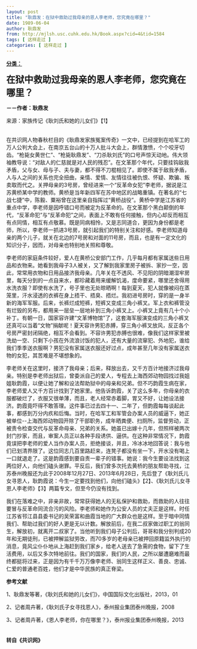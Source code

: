 ```yaml
---
layout: post
title: "耿鼎发：在狱中救助过我母亲的恩人李老师，您究竟在哪里？"
date: 1989-06-04
author: 耿鼎发
from: http://mjlsh.usc.cuhk.edu.hk/Book.aspx?cid=4&tid=1584
tags: [ 这样走过 ]
categories: [ 这样走过 ]
---
```


<div style="margin: 15px 10px 10px 0px;">
 <div>
  <span id="ctl00_ContentPlaceHolder1_chapter1_SubjectLabel" style="font-weight:bold;text-decoration:underline;">
   分类：
  </span>
 </div>
 <p>
  <strong>
   <font size="5">
    在狱中救助过我母亲的恩人李老师，您究竟在哪里？
   </font>
  </strong>
 </p>
 <p>
  <strong>
   －－作者：耿鼎发
  </strong>
 </p>
 <p>
  来源：家族传记《耿刘氏和她的儿女们》【1】
 </p>
 <p>
  <br/>
  在共识网人物春秋栏目的《耿鼎发家族冤案传奇》一文中，已经提到在哈军工的万人公判大会上，在南京五台山的十万人批斗大会上，群情激愤，个个咬牙切齿。“枪毙女黄世仁”、“枪毙耿鼎发”、“刀杀耿刘氏”的口号声惊天动地。伟大领袖教导说：“对敌人的仁慈就是对人民的残忍”。在文革那个年代，只要挂钩敌我矛盾，父与女、母与子、夫与妻，都不得不刀棍相见了。即使不属于敌我矛盾，人与人之间的关系也完全扭曲，亲情、爱情、友情往往被仇恨、怀疑、欺骗、叛卖取而代之。关押母亲的3号房，曾经进来一个“反革命女犯”李老师，据说是江苏黄桥某中学的教师。黄桥是当年新四军在苏中地区的战略重镇。在著名的“七战七捷”中，陈毅、粟裕曾在这里亲自指挥过“黄桥战役”。黄桥中学是江苏省的重点中学，李老师是因呼错口号而被定为反革命的。在文革那个黑白颠倒的年代，“反革命犯”与“反革命犯”之间，表面上不敢有任何接触，但内心却反而相互有点同情，相互有点敬慕。既是同病相怜，又是志同道合，更因为身份都是老师，所以，李老师一抓进3号房，就引起我们的特别关注和好感。李老师知道母亲的两个儿子，就关在北边的7号房和对面的11号房，而且，也是有一定文化的知识分子，因而，对母亲也特别地关照和尊敬。
 </p>
 <p>
  李老师的家庭条件较好，爱人在黄桥公安部门工作，几乎每月都有家属送些日用品和衣物来。她看到我母子3人被关，又了解到我家里房子被拆、家抄一空，因此，常常用衣物和日用品接济我母亲。几年关在不透风、不见阳的阴暗潮湿牢房里，每天分到的一点自来水，都珍藏着用来缓解饥渴，度命要紧，哪里还舍得用水洗衣服？即使有水洗了，号子里也无处晾晒啊！每到夏天，犯人就像被闷在蒸笼里，汗水浸透的衣裤在身上捂干、捂臭、捂烂。我初进号房时，穿的是一身半新的海军军服。后来，长裤烂成短裤，短裤又变成三角小裤叉。军上衣和裤管没有烂毁的另布，都用来一层垒一层地补到三角小裤叉上。小裤叉上竟有几十个小补丁。有朝一日，国家容许建“文革博物馆”了，这套海军服演变成的三角小裤叉还真可以当着“文物”捐献呢！夏天容许男犯赤膊，穿三角小裤叉放风，反正各个号房严密封闭隔绝，相互不会看到。不容许男犯赤膊也很难，像我们这样家里被洗劫一空、只剩下小孩在外流浪讨饭的犯人，还有大量的流窜犯、外地犯，谁给我们季季送衣服啊？男犯没有家属送衣服还好过点，成年甚至几年没有家属送衣物的女犯，其苦难是不堪想象的。
 </p>
 <p>
  李老师关在这里时，接济了我母亲；后来，释放出去，又千方百计地接济过我母亲。特别是李老师出狱后，曾委派自己的爱人，专程去上海西郊动物园找过我姐姐耿韵霞，以便让她了解和设法帮助狱中的母亲和兄弟。但不巧韵霞生病在家，李老师爱人又千方百计找到了她家里。他告诉韵霞，关了这么多年，你母亲的衣服都破烂了，衣服又很单薄，而且，老人经常赤着脚，胃又不好，让她设法接济。韵霞竟吓得不敢答理。这件事已过去四十一、二年了，但韵霞每每谈起此事，都感到万分内疚和后悔。当时，在哈军工和军管会办案人员的威逼下，她正被单位--上海西郊动物园开除了干部职务，成年晒粪便、扫厕所，监督劳动，正被责令检查交代与反革命母亲、兄弟的关系。她虽已出嫁十几年，但照样被两次封门抄家，而且，审案人员正以各种手段诱供、逼供。在这种非常情况下，韵霞竟误把李老师的爱人当作办案人员，拒绝接谈，并且，冷冰冰地回答说：我与他们已划清界限了。这位同志几百里路赶来，连凳子都没有坐一下，开水没有喝上一口就退走了。这是韵霞感到要自责一辈子的错事。她说：我今生要设法找到这两位好人，向他们磕头谢罪。平反后，我们曾多次托去黄桥的朋友帮助寻找，江苏泰州晚报还为此于2008年12月27日、2013年6月28日，先后登了《耿刘氏儿女寻恩人，耿韵霞说：今生一定要找到他们，向他们磕头》【2】、《耿刘氏儿女寻恩人李老师》【3】两篇专文，但至今仍没有找到。
 </p>
 <p>
  我们在落难之中，非亲非故，常常获得她人的无私保护和救助，而救助的人往往要冒与反革命同流合污的风险。李老师和她作为公安人员的丈夫正是这样。时任江苏省邗江县县委书记的吴荣富和曲霞当地的广大群众也是这样。至于暗中同情我们、帮助过我们的好人更是无以计数。解放前后，在我二叔家做过职工的翁同生，解放初，就离开二叔家了。当他听到我们母子公判后，哥哥和我分别判成20年和无期徒刑，已被押解监狱劳改，而70多岁的老母亲已被押回原籍监外执行的消息，竟风尘仆仆地从上海赶到我们家乡，给老人送去了急需的食物，留下了生活费用，以后又多次特地前往。我们的国家，我们的人民，之所以屡遭磨难而最终都挺将过来，正是因为有千千万万像李老师、翁同生这样正义、善良、忠诚、仁爱的普通老百姓，他们才是中华民族的真正脊梁。
 </p>
 <p>
  <strong>
   参考文献
  </strong>
 </p>
 <p>
  1、耿鼎发等著，《耿刘氏和她的儿女们》，中国国际文化出版社，2013，01
 </p>
 <p>
  2、记者周卉著，《耿刘氏子女寻找恩人》，泰州报业集团泰州晚报，2008
 </p>
 <p>
  3、记者周卉著，《恩人李老师，你在哪里？》，泰州报业集团泰州晚报，2013
  <br/>
  <br/>
  <br/>
  <strong>
   转自《共识网》
  </strong>
 </p>
</div>

